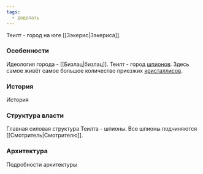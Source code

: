 ```yaml
---
tags:
  - доделать
---
```

Теилт - город на юге [[Зэкерис|Зэкериса]].
### Особенности
Идеология города - [[Бизлац|бизлац]].
Теилт - город [шпионов](Шпионы). Здесь самое живёт самое большое количество приезжих [кристаллисов](Кристалосы.md).
### История
История
### Структура власти
Главная силовая структура Теилта - шпионы. Все шпионы подчиняются [[Смотритель|Смотрителю]].
### Архитектура
Подробности архитектуры
